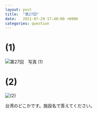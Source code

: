 ```yaml
---
layout: post
title:  "第27回"
date:   2021-07-29 17:40:00 +0900
categories: question
---
```



# (1)
![第27回　写真 (1)](/kokodoko/images/q27_1.jpg "(1)")
# (2)
![(2)](/kokodoko/images/q27_2.jpg "(2)")

台湾のどこかです。施設名で答えてください。

